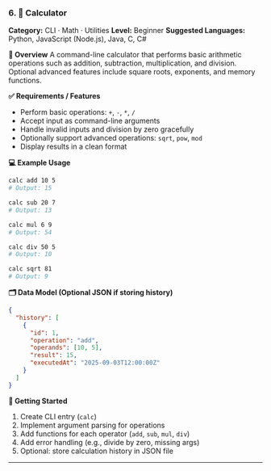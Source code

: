 ### 6. 🧮 Calculator

**Category:** CLI · Math · Utilities
**Level:** Beginner
**Suggested Languages:** Python, JavaScript (Node.js), Java, C, C#

**🎯 Overview**
A command-line calculator that performs basic arithmetic operations such as addition, subtraction, multiplication, and division. Optional advanced features include square roots, exponents, and memory functions.

**✅ Requirements / Features**

* Perform basic operations: `+`, `-`, `*`, `/`
* Accept input as command-line arguments
* Handle invalid inputs and division by zero gracefully
* Optionally support advanced operations: `sqrt`, `pow`, `mod`
* Display results in a clean format

**💻 Example Usage**

```bash
calc add 10 5
# Output: 15

calc sub 20 7
# Output: 13

calc mul 6 9
# Output: 54

calc div 50 5
# Output: 10

calc sqrt 81
# Output: 9
```

**🗂️ Data Model (Optional JSON if storing history)**

```json
{
  "history": [
    {
      "id": 1,
      "operation": "add",
      "operands": [10, 5],
      "result": 15,
      "executedAt": "2025-09-03T12:00:00Z"
    }
  ]
}
```

**🚀 Getting Started**

1. Create CLI entry (`calc`)
2. Implement argument parsing for operations
3. Add functions for each operator (`add`, `sub`, `mul`, `div`)
4. Add error handling (e.g., divide by zero, missing args)
5. Optional: store calculation history in JSON file

---
